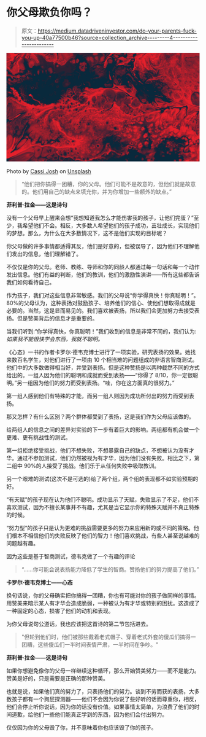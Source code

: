 # 你父母欺负你吗？

> 原文：<https://medium.datadriveninvestor.com/do-your-parents-fuck-you-up-40a77500b46?source=collection_archive---------4----------------------->

![](img/a9a087f182ad53ba7d27f639fb01fd6f.png)

Photo by [Cassi Josh](https://unsplash.com/@cassi_josh?utm_source=medium&utm_medium=referral) on [Unsplash](https://unsplash.com?utm_source=medium&utm_medium=referral)

> “他们把你搞得一团糟，你的父母。他们可能不是故意的，但他们就是故意的。他们用自己的缺点来填充你，并为你增加一些额外的缺点。”

**菲利普·拉金——这是诗句**

没有一个父母早上醒来会想“我想知道我怎么才能伤害我的孩子，让他们完蛋？”至少，我希望他们不会。相反，大多数人希望他们的孩子成功，茁壮成长，实现他们的梦想。那么，为什么在大多数情况下，这不是他们实现的目标呢？

你父母做的许多事情都适得其反，他们是好意的，但被误导了，因为他们不理解他们发出的信息，他们理解错了。

不仅仅是你的父母。老师、教练、导师和你的同龄人都通过每一句话和每一个动作发出信息。他们有益的判断，他们的教训，他们的激励性演讲——所有这些都告诉我们如何看待自己。

作为孩子，我们对这些信息非常敏感。我们的父母说“你学得真快！你真聪明！”。80%的父母认为，这种表扬对鼓励孩子、培养他们的信心、使他们想取得成就是必要的。当然，这是显而易见的。我们喜欢被表扬，所以我们会更加努力去接受表扬。但是赞美背后的信息才是重要的。

当我们听到:“你学得真快，你真聪明！”我们收到的信息是非常不同的，我们认为:*如果我不能很快学会东西，我就不聪明。*

《心态》一书的作者卡罗尔·德韦克博士进行了一项实验，研究表扬的效果。她找来数百名学生，对他们进行了一项由 10 个相当难的问题组成的非语言智商测试。他们中的大多数做得相当好，并受到表扬。但是这种赞扬是以两种截然不同的方式给出的。一组人因为他们的聪明和成就而受到表扬——“你得了 8/10，你一定很聪明。”另一组因为他们的努力而受到表扬。“哇，你在这方面真的很努力。”

第一组人感到他们有特殊的才能，而另一组人则因为成功所付出的努力而受到表扬。

那又怎样？有什么区别？两个群体都受到了表扬，这是我们作为父母应该做的。

给两组人的信息之间的差异对实验的下一步有着巨大的影响。两组都有机会做一个更难、更有挑战性的测试。

第一组拒绝接受挑战，他们不想失败，不想暴露自己的缺点，不想被认为没有才华。通过不参加测试，他们仍然被视为有才华，因为他们没有失败。相比之下，第二组中 90%的人接受了挑战。他们乐于从任何失败中吸取教训。

另一个艰难的测试(这次不是可选的)给了两个组，两个组的表现都不如实验预期的好。

“有天赋”的孩子现在认为他们不聪明。成功显示了天赋，失败显示了不足，他们不喜欢测试，因为不擅长某事并不有趣，尤其是当它显示你的特殊天赋并不真正特殊的时候。

“努力型”的孩子只是认为更难的挑战需要更多的努力来应用新的或不同的策略。他们根本不相信他们的失败反映了他们的智力！他们喜欢挑战，有些人甚至说越难的问题越有趣。

因为这些是基于智商测试，德韦克做了一个有趣的评论

> “……你可能会说表扬能力降低了学生的智商。赞扬他们的努力提高了他们。”

**卡罗尔·德韦克博士——心态**

换句话说，你的父母确实把你搞得一团糟，你也有可能对你的孩子做同样的事情。用赞美来暗示某人有才华会造成脆弱，一种被认为有才华或特别的困扰。这造成了一种固定的心态，损害了他们的动机和表现。

为你父母说句公道话，我也应该把这首诗的第二节包括进去。

> "但轮到他们时，他们被那些戴着老式帽子、穿着老式外套的傻瓜们搞得一团糟，这些傻瓜们一半时间表情严肃，一半时间在争吵。"

**菲利普·拉金——这是诗句**

如果你想避免像你的父母一样继续这种循环，那么开始赞美努力——而不是能力。赞美是好的，只是需要是正确的那种赞美。

也就是说，如果他们真的努力了，只表扬他们的努力。谈到不劳而获的表扬，大多数孩子都有一个狗屁探测器——他们不会因为你说了些好听的话而尊重你，相反，他们会停止听你说话，因为你的话没有价值。如果事情太简单，为浪费了他们的时间道歉，给他们一些他们能真正学到的东西，因为他们会付出努力。

仅仅因为你的父母毁了你，并不意味着你也应该毁了你的孩子。